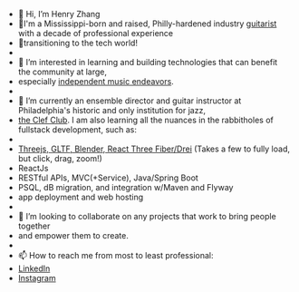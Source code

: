 - 👋 Hi, I’m Henry Zhang
- 🎸I'm a Mississippi-born and raised, Philly-hardened industry [guitarist](https://www.youtube.com/watch?v=R6bBF_57KaY) with a decade of professional experience 
- 💾transitioning to the tech world!
- 
- 👀 I’m interested in learning and building technologies that can benefit the community at large, 
- especially [independent music endeavors](https://www.youtube.com/watch?v=2xAy6lxBZLY).
- 
- 🌱 I’m currently an ensemble director and guitar instructor at Philadelphia's historic and only institution for jazz, 
- [the Clef Club](https://clefclubofjazz.org/). I am also learning all the nuances in the rabbitholes of fullstack development, such as:
- 
- [Threejs, GLTF, Blender, React Three Fiber/Drei](https://deploy-react-three-test.herokuapp.com/) (Takes a few to fully load, but click, drag, zoom!)
- ReactJs
- RESTful APIs, MVC(+Service), Java/Spring Boot
- PSQL, dB migration, and integration w/Maven and Flyway
- app deployment and web hosting
- 
- 💞️ I’m looking to collaborate on any projects that work to bring people together
- and empower them to create.
- 
- 📫 How to reach me from most to least professional: 
- [LinkedIn](https://www.linkedin.com/in/henry-zhang-256268218/)
- [Instagram](https://www.instagram.com/figgsboson/ 'Music and code! Yay!')

<!---
hzhang20902/hzhang20902 is a ✨ special ✨ repository because its `README.md` (this file) appears on your GitHub profile.
You can click the Preview link to take a look at your changes.
--->
